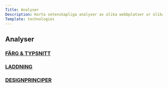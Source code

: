 ```yaml
---
Title: Analyser
Description: Korta vetenskapliga analyser av olika webbplatser ur olika perspektiv
Template: technologies
---
```


Analyser
-----------
<div class="box">
    <a class="block-link" href="%base_url%?analysis/01_colors" title="Färganalys">
        <h3>FÄRG & TYPSNITT</h3>
    </a>
</div>

<div class="box">
    <a class="block-link" href="%base_url%?analysis/02_load" title="Laddningsanalys">
        <h3>LADDNING</h3>
    </a>
</div>

<div class="box">
    <a class="block-link" href="%base_url%?analysis/03_design_principles" title="Designprincipanalys">
        <h3>DESIGNPRINCIPER</h3>
    </a>
</div>
